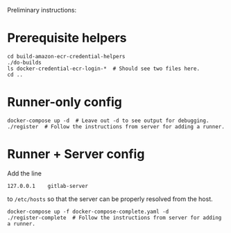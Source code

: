 Preliminary instructions:

# Prerequisite helpers

```
cd build-amazon-ecr-credential-helpers
./do-builds
ls docker-credential-ecr-login-*  # Should see two files here.
cd ..
```

# Runner-only config

```
docker-compose up -d  # Leave out -d to see output for debugging.
./register  # Follow the instructions from server for adding a runner.
```

# Runner + Server config

Add the line
```
127.0.0.1    gitlab-server
```
to `/etc/hosts` so that the server can be properly resolved from the host.

```
docker-compose up -f docker-compose-complete.yaml -d
./register-complete  # Follow the instructions from server for adding a runner.
```
